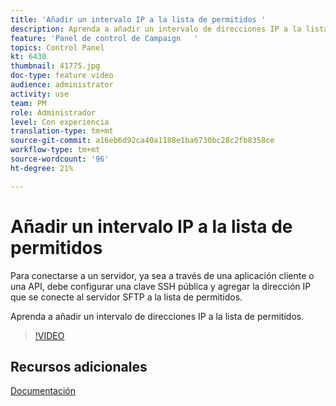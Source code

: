 ```yaml
---
title: 'Añadir un intervalo IP a la lista de permitidos '
description: Aprenda a añadir un intervalo de direcciones IP a la lista de permitidos.
feature: 'Panel de control de Campaign   '
topics: Control Panel
kt: 6430
thumbnail: 41775.jpg
doc-type: feature video
audience: administrator
activity: use
team: PM
role: Administrador
level: Con experiencia
translation-type: tm+mt
source-git-commit: a16eb6d92ca40a1188e1ba6730bc28c2fb8358ce
workflow-type: tm+mt
source-wordcount: '96'
ht-degree: 21%

---
```



# Añadir un intervalo IP a la lista de permitidos

Para conectarse a un servidor, ya sea a través de una aplicación cliente o una API, debe configurar una clave SSH pública y agregar la dirección IP que se conecte al servidor SFTP a la lista de permitidos.

Aprenda a añadir un intervalo de direcciones IP a la lista de permitidos.

>[!VIDEO](https://video.tv.adobe.com/v/41775?quality=12)

## Recursos adicionales

[Documentación](https://docs.adobe.com/content/help/en/control-panel/using/sftp-management/ip-range-allow-listing.html)
